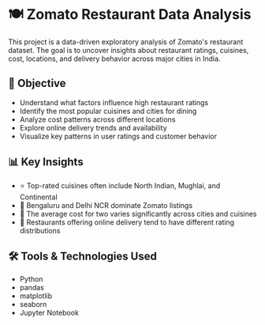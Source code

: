 # 🍽️ Zomato Restaurant Data Analysis

This project is a data-driven exploratory analysis of Zomato's restaurant dataset. The goal is to uncover insights about restaurant ratings, cuisines, cost, locations, and delivery behavior across major cities in India.

## 📌 Objective

- Understand what factors influence high restaurant ratings
- Identify the most popular cuisines and cities for dining
- Analyze cost patterns across different locations
- Explore online delivery trends and availability
- Visualize key patterns in user ratings and customer behavior

## 📊 Key Insights

- ⭐ Top-rated cuisines often include North Indian, Mughlai, and Continental
- 📍 Bengaluru and Delhi NCR dominate Zomato listings
- 💸 The average cost for two varies significantly across cities and cuisines
- 🚚 Restaurants offering online delivery tend to have different rating distributions

## 🛠️ Tools & Technologies Used

- Python
- pandas
- matplotlib
- seaborn
- Jupyter Notebook


